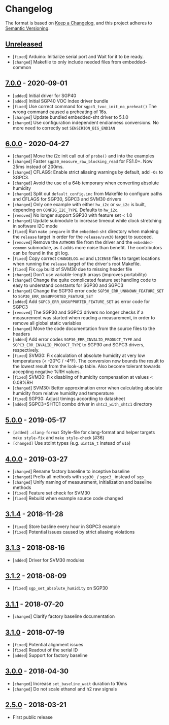 # Changelog

The format is based on [Keep a Changelog](https://keepachangelog.com/en/1.0.0/),
and this project adheres to [Semantic Versioning](https://semver.org/spec/v2.0.0.html).

## [Unreleased]

* [`fixed`]   Arduino: Initialize serial port and Wait for it to be ready.
* [`changed`] Makefile to only include needed files from embedded-common


## [7.0.0] - 2020-09-01

* [`added`]   Initial driver for SGP40
* [`added`]   Initial SGP40 VOC Index driver bundle
* [`fixed`]   Use correct command for `sgpc3_tvoc_init_no_preheat()`
              The wrong command caused a preheating of 16s.
* [`changed`] Update bundled embedded-sht driver to 5.1.0
* [`changed`] Use configuration independent endianness conversions. No more
              need to correctly set `SENSIRION_BIG_ENDIAN`

## [6.0.0] - 2020-04-27

* [`changed`] Move the i2c init call out of `probe()` and into the examples
* [`changed`] Faster `sgp30_measure_raw_blocking_read` for FS1.0+. Now 25ms
              instead of 200ms.
* [`changed`] CFLAGS: Enable strict aliasing warnings by default, add `-Os` to
              SGPC3.
* [`changed`] Avoid the use of a 64b temporary when converting absolute humidity
* [`changed`] Split out `default_config.inc` from Makefile to configure paths
              and CFLAGS for SGP30, SGPC3 and SVM30 drivers
* [`changed`] Only one example with either `hw_i2c` or `sw_i2c` is built,
              depending on `CONFIG_I2C_TYPE`. Defaults to `hw_i2c`.
* [`removed`] No longer support SGP30 with feature set < 1.0
* [`changed`] Update submodule to increase timeout while clock stretching in
              software I2C mode
* [`fixed`]   Run `make prepare` in the `embedded-sht` directory when makeing
              the `release` target in order for the `release/svm30` target to
              succeed.
* [`removed`] Remove the `AUTHORS` file from the driver and the
              `embedded-common` submodule, as it adds more noise than benefit.
              The contributors can be found in the git log.
* [`fixed`]   Copy correct `CHANGELOG.md` and `LICENSE` files to target
              locations when running the `release` target of the driver's root
              Makefile.
* [`fixed`]   Fix `cpp` build of SVM30 due to missing header file
* [`changed`] Don't use variable-length arrays (improves portability)
* [`changed`] Change the quite complicated feature set handling code to easy to
              understand constants for SGP30 and SGPC3
* [`changed`] Change the SGP30 error code `SGP30_ERR_UNKNOWN_FEATURE_SET` to
              `SGP30_ERR_UNSUPPORTED_FEATURE_SET`
* [`added`]   Add `SGPC3_ERR_UNSUPPORTED_FEATURE_SET` as error code for SGPC3
* [`removed`] The SGP30 and SGPC3 drivers no longer checks if a measurement was
              started when reading a measurement, in order to remove all global
              static variables
* [`changed`] Move the code documentation from the source files to the headers
* [`added`]   Add error codes `SGP30_ERR_INVALID_PRODUCT_TYPE` and
              `SGPC3_ERR_INVALID_PRODUCT_TYPE` to SGP30 and SGPC3 drivers,
              respectively.
* [`fixed`]   SVM30: Fix calculation of absolute humidity at very low
              temperatures (< -20°C / -4°F). The conversion now bounds the
              result to the lowest result from the look-up table.
              Also become tolerant towards accepting negative %RH values.
* [`fixed`]   SVM30: Fix disabling of humidity compensation at values < 0.08%RH
* [`changed`] SVM30: Better approximation error when calculating absolute
              humidity from relative humidity and temperature
* [`fixed`]   SGP30: Adjust timings according to datasheet
* [`added`]   SGPC3+SHTC1 combo driver in `shtc3_with_shtc1` directory

## [5.0.0] - 2019-05-17

* `[added]` `.clang-format` Style-file for clang-format and helper targets
            `make style-fix` and `make style-check` (#36)
* `[changed]` Use stdint types (e.g. `uint16_t` instead of `u16`)

## [4.0.0] - 2019-03-27

 * [`changed`] Rename factory baseline to inceptive baseline
 * [`changed`] Prefix all methods with `sgp30_` / `sgpc3_` instead of `sgp_`
 * [`changed`] Unify naming of measurement, initialization and baseline methods
 * [`fixed`] Feature set check for SVM30
 * [`fixed`] Rebuild when example source code changed

## [3.1.4] - 2018-11-28

 * [`fixed`] Store basline every hour in SGPC3 example
 * [`fixed`] Potential issues caused by strict aliasing violations

## [3.1.3] - 2018-08-16

 * [`added`] Driver for SVM30 modules

## [3.1.2] - 2018-08-09

 * [`fixed`] `sgp_set_absolute_humidity` on SGP30

## [3.1.1] - 2018-07-20

 * [`changed`] Clarify factory baseline documentation

## [3.1.0] - 2018-07-19

 * [`fixed`] Potential alignment issues
 * [`fixed`] Readout of the serial ID
 * [`added`] Support for factory baseline

## [3.0.0] - 2018-04-30

 * [`changed`] Increase `set_baseline_wait` duration to 10ms
 * [`changed`] Do not scale ethanol and h2 raw signals

## [2.5.0] - 2018-03-21

 * First public release

[Unreleased]: https://github.com/Sensirion/embedded-sgp/compare/7.0.0...master
[7.0.0]: https://github.com/Sensirion/embedded-sgp/compare/6.0.0...7.0.0
[6.0.0]: https://github.com/Sensirion/embedded-sgp/compare/5.0.0...6.0.0
[5.0.0]: https://github.com/Sensirion/embedded-sgp/compare/4.0.0...5.0.0
[4.0.0]: https://github.com/Sensirion/embedded-sgp/compare/3.1.4...4.0.0
[3.1.4]: https://github.com/Sensirion/embedded-sgp/compare/3.1.3...3.1.4
[3.1.3]: https://github.com/Sensirion/embedded-sgp/compare/3.1.2...3.1.3
[3.1.2]: https://github.com/Sensirion/embedded-sgp/compare/3.1.1...3.1.2
[3.1.1]: https://github.com/Sensirion/embedded-sgp/compare/3.1.0...3.1.1
[3.1.0]: https://github.com/Sensirion/embedded-sgp/compare/3.0.0...3.1.0
[3.0.0]: https://github.com/Sensirion/embedded-sgp/compare/2.5.0...3.0.0
[2.5.0]: https://github.com/Sensirion/embedded-sgp/releases/tag/2.5.0
